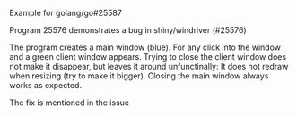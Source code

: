 Example for golang/go#25587

Program 25576 demonstrates a bug in shiny/windriver (#25576)

The program creates a main window (blue).
For any click into the window and a green client window appears.
Trying to close the client window does not make it disappear,
but leaves it around unfunctinally:
It does not redraw when resizing (try to make it bigger).
Closing the main window always works as expected.

The fix is mentioned in the issue
